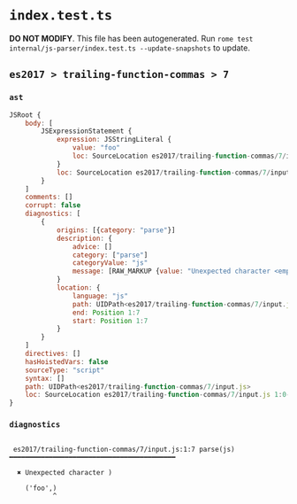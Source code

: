 # `index.test.ts`

**DO NOT MODIFY**. This file has been autogenerated. Run `rome test internal/js-parser/index.test.ts --update-snapshots` to update.

## `es2017 > trailing-function-commas > 7`

### `ast`

```javascript
JSRoot {
	body: [
		JSExpressionStatement {
			expression: JSStringLiteral {
				value: "foo"
				loc: SourceLocation es2017/trailing-function-commas/7/input.js 1:1-1:6
			}
			loc: SourceLocation es2017/trailing-function-commas/7/input.js 1:0-1:8
		}
	]
	comments: []
	corrupt: false
	diagnostics: [
		{
			origins: [{category: "parse"}]
			description: {
				advice: []
				category: ["parse"]
				categoryValue: "js"
				message: [RAW_MARKUP {value: "Unexpected character <emphasis>"}, ")", RAW_MARKUP {value: "</emphasis>"}]
			}
			location: {
				language: "js"
				path: UIDPath<es2017/trailing-function-commas/7/input.js>
				end: Position 1:7
				start: Position 1:7
			}
		}
	]
	directives: []
	hasHoistedVars: false
	sourceType: "script"
	syntax: []
	path: UIDPath<es2017/trailing-function-commas/7/input.js>
	loc: SourceLocation es2017/trailing-function-commas/7/input.js 1:0-1:8
}
```

### `diagnostics`

```

 es2017/trailing-function-commas/7/input.js:1:7 parse(js) ━━━━━━━━━━━━━━━━━━━━━━━━━━━━━━━━━━━━━━━━━━

  ✖ Unexpected character )

    ('foo',)
           ^


```

